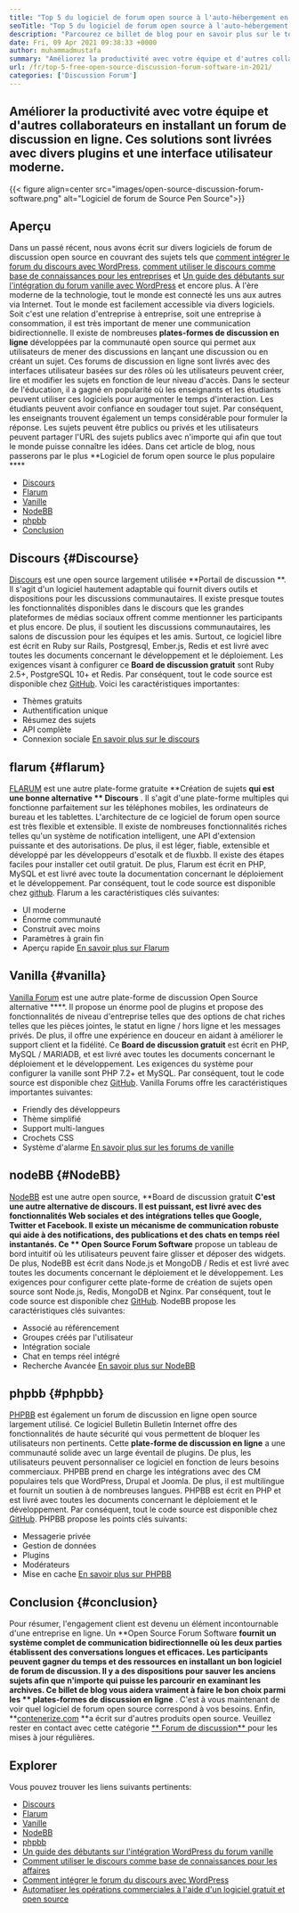 ```yaml
---
title: "Top 5 du logiciel de forum open source à l'auto-hébergement en 2021" 
seoTitle: "Top 5 du logiciel de forum open source à l'auto-hébergement en 2021" 
description: "Parcourez ce billet de blog pour en savoir plus sur le top 5 du logiciel de forum open source gratuit qui comprend le discours, le flarum, la vanille, le nodebb et le phpbb." 
date: Fri, 09 Apr 2021 09:38:33 +0000
author: muhammadmustafa
summary: "Améliorez la productivité avec votre équipe et d'autres collaborateurs en installant un forum de discussion en ligne. Ces solutions sont livrées avec divers plugins et une interface utilisateur moderne." 
url: /fr/top-5-free-open-source-discussion-forum-software-in-2021/
categories: ['Discussion Forum']
---
```


## Améliorer la productivité avec votre équipe et d'autres collaborateurs en installant un forum de discussion en ligne. Ces solutions sont livrées avec divers plugins et une interface utilisateur moderne.

{{< figure align=center src="images/open-source-discussion-forum-software.png" alt="Logiciel de forum de Source Pen Source">}}


## **Aperçu**
Dans un passé récent, nous avons écrit sur divers logiciels de forum de discussion open source en couvrant des sujets tels que [comment intégrer le forum du discours avec WordPress][1], [comment utiliser le discours comme base de connaissances pour les entreprises][2] et [ Un guide des débutants sur l'intégration du forum vanille avec WordPress][3] et encore plus. À l'ère moderne de la technologie, tout le monde est connecté les uns aux autres via Internet. Tout le monde est facilement accessible via divers logiciels. Soit c'est une relation d'entreprise à entreprise, soit une entreprise à consommation, il est très important de mener une communication bidirectionnelle. Il existe de nombreuses **plates-formes de discussion en ligne**  développées par la communauté open source qui permet aux utilisateurs de mener des discussions en lançant une discussion ou en créant un sujet.
Ces forums de discussion en ligne sont livrés avec des interfaces utilisateur basées sur des rôles où les utilisateurs peuvent créer, lire et modifier les sujets en fonction de leur niveau d'accès. Dans le secteur de l'éducation, il a gagné en popularité où les enseignants et les étudiants peuvent utiliser ces logiciels pour augmenter le temps d'interaction. Les étudiants peuvent avoir confiance en soudager tout sujet. Par conséquent, les enseignants trouvent également un temps considérable pour formuler la réponse. Les sujets peuvent être publics ou privés et les utilisateurs peuvent partager l'URL des sujets publics avec n'importe qui afin que tout le monde puisse connaître les idées. Dans cet article de blog, nous passerons par le plus **Logiciel de forum open source le plus populaire **** 
  * [Discours][4]
  * [Flarum][5]
  * [Vanille][6]
  * [NodeBB][7]
  * [phpbb][8]
  * [Conclusion][9]

## Discours   {#Discourse}
[Discours][10] est une open source largement utilisée **Portail de discussion **. Il s'agit d'un logiciel hautement adaptable qui fournit divers outils et dispositions pour les discussions communautaires. Il existe presque toutes les fonctionnalités disponibles dans le discours que les grandes plateformes de médias sociaux offrent comme mentionner les participants et plus encore. De plus, il soutient les discussions communautaires, les salons de discussion pour les équipes et les amis. Surtout, ce logiciel libre est écrit en Ruby sur Rails, Postgresql, Ember.js, Redis et est livré avec toutes les documents concernant le développement et le déploiement. Les exigences visant à configurer ce  **Board de discussion gratuit**   sont Ruby 2.5+, PostgreSQL 10+ et Redis. Par conséquent, tout le code source est disponible chez [GitHub][11].
Voici les caractéristiques importantes:
  * Thèmes gratuits
  * Authentification unique
  * Résumez des sujets
  * API complète
  * Connexion sociale
[En savoir plus sur le discours][12]

## flarum   {#flarum}
[FLARUM][13] est une autre plate-forme gratuite **Création de sujets  **qui est une bonne alternative **  Discours** . Il s'agit d'une plate-forme multiples qui fonctionne parfaitement sur les téléphones mobiles, les ordinateurs de bureau et les tablettes. L'architecture de ce logiciel de forum open source est très flexible et extensible. Il existe de nombreuses fonctionnalités riches telles qu'un système de notification intelligent, une API d'extension puissante et des autorisations. De plus, il est léger, fiable, extensible et développé par les développeurs d'esotalk et de fluxbb. Il existe des étapes faciles pour installer cet outil gratuit. De plus, Flarum est écrit en PHP, MySQL et est livré avec toute la documentation concernant le déploiement et le développement. Par conséquent, tout le code source est disponible chez [github][14].
Flarum a les caractéristiques clés suivantes:
  * UI moderne
  * Énorme communauté
  * Construit avec moins
  * Paramètres à grain fin
  * Aperçu rapide
[En savoir plus sur Flarum][15]

## Vanilla   {#vanilla}
[Vanilla Forum][16] est une autre plate-forme de discussion Open Source alternative ****. Il propose un énorme pool de plugins et propose des fonctionnalités de niveau d'entreprise telles que des options de chat riches telles que les pièces jointes, le statut en ligne / hors ligne et les messages privés. De plus, il offre une expérience en douceur en aidant à améliorer le support client et la fidélité. Ce  **Board de discussion gratuit**   est écrit en PHP, MySQL / MARIADB, et est livré avec toutes les documents concernant le déploiement et le développement. Les exigences du système pour configurer la vanille sont PHP 7.2+ et MySQL. Par conséquent, tout le code source est disponible chez [GitHub][17].
Vanilla Forums offre les caractéristiques importantes suivantes:
  * Friendly des développeurs
  * Thème simplifié
  * Support multi-langues
  * Crochets CSS
  * Système d'alarme
[En savoir plus sur les forums de vanille][18]

## nodeBB   {#NodeBB}
[NodeBB][19] est une autre open source, **Board de discussion gratuit  **C'est une autre alternative de discours. Il est puissant, est livré avec des fonctionnalités Web sociales et des intégrations telles que Google, Twitter et Facebook. Il existe un mécanisme de communication robuste qui aide à des notifications, des publications et des chats en temps réel instantanés. Ce **  Open Source Forum Software**  propose un tableau de bord intuitif où les utilisateurs peuvent faire glisser et déposer des widgets. De plus, NodeBB est écrit dans Node.js et MongoDB / Redis et est livré avec toutes les documents concernant le déploiement et le développement. Les exigences pour configurer cette plate-forme de création de sujets open source sont Node.js, Redis, MongoDB et Nginx. Par conséquent, tout le code source est disponible chez [GitHub][20].
NodeBB propose les caractéristiques clés suivantes:
  * Associé au référencement
  * Groupes créés par l'utilisateur
  * Intégration sociale
  * Chat en temps réel intégré
  * Recherche Avancée
[En savoir plus sur NodeBB][21]

## phpbb   {#phpbb}
[PHPBB][22] est également un forum de discussion en ligne open source largement utilisé. Ce logiciel Bulletin Bulletin Internet offre des fonctionnalités de haute sécurité qui vous permettent de bloquer les utilisateurs non pertinents. Cette **plate-forme de discussion en ligne**  a une communauté solide avec un large éventail de plugins. De plus, les utilisateurs peuvent personnaliser ce logiciel en fonction de leurs besoins commerciaux. PHPBB prend en charge les intégrations avec des CM populaires tels que WordPress, Drupal et Joomla. De plus, il est multilingue et fournit un soutien à de nombreuses langues. PHPBB est écrit en PHP et est livré avec toutes les documents concernant le déploiement et le développement. Par conséquent, tout le code source est disponible chez [GitHub][23].
PHPBB propose les points clés suivants:
  * Messagerie privée
  * Gestion de données
  * Plugins
  * Modérateurs
  * Mise en cache
[En savoir plus sur PHPBB][24]

## Conclusion   {#conclusion}
Pour résumer, l'engagement client est devenu un élément incontournable d'une entreprise en ligne. Un **Open Source Forum Software  **fournit un système complet de communication bidirectionnelle où les deux parties établissent des conversations longues et efficaces. Les participants peuvent gagner du temps et des ressources en installant un bon logiciel de forum de discussion. Il y a des dispositions pour sauver les anciens sujets afin que n'importe qui puisse les parcourir en examinant les archives. Ce billet de blog vous aidera vraiment à faire le bon choix parmi les **  plates-formes de discussion en ligne** . C'est à vous maintenant de voir quel logiciel de forum open source correspond à vos besoins.
Enfin, **[contenerize.com][25]  **a écrit sur d'autres produits open source. Veuillez rester en contact avec cette catégorie [**  Forum de discussion** ][26] pour les mises à jour régulières.

## Explorer
Vous pouvez trouver les liens suivants pertinents:
  * [Discours][10]
  * [Flarum][13]
  * [Vanille][16]
  * [NodeBB][19]
  * [phpbb][22]
  * [Un guide des débutants sur l'intégration WordPress du forum vanille][27]
  * [Comment utiliser le discours comme base de connaissances pour les affaires][2]
  * [Comment intégrer le forum du discours avec WordPress][1]
  * [Automatiser les opérations commerciales à l'aide d'un logiciel gratuit et open source][28]

  
[1]: https://blog.containerize.com/blogging/how-to-integrate-discourse-forum-with-wordpress/
[2]: https://blog.containerize.com/discussion-forum/how-to-use-discourse-as-a-knowledge-base/
[3]: https://blog.containerize.com/blogging/how-to-a-install-plugin-in-wordpress-vanilla-forum/
[4]: #Discourse
[5]: #Flarum
[6]: #Vanilla
[7]: #NodeBB
[8]: #phpBB
[9]: #Conclusion
[10]: https://products.containerize.com/discussion-forum/discourse
[11]: https://github.com/discourse/discourse
[12]: https://www.discourse.org/
[13]: https://products.containerize.com/discussion-forum/flarum
[14]: https://github.com/flarum/flarum
[15]: http://flarum.org
[16]: https://products.containerize.com/discussion-forum/vanilla
[17]: https://github.com/vanilla/vanilla
[18]: https://open.vanillaforums.com/
[19]: https://products.containerize.com/discussion-forum/nodebb
[20]: https://github.com/NodeBB/NodeBB
[21]: https://nodebb.org/
[22]: https://products.containerize.com/discussion-forum/phpbb
[23]: https://github.com/phpbb/phpbb
[24]: https://www.phpbb.com/
[25]: https://www.containerize.com/
[26]: https://products.containerize.com/discussion-forum/
[27]: https://blog.containerize.com/blogging/how-to-a-install-plugin-in-wordpress-vanilla-forum/
[28]: https://blog.containerize.com/blogging/automate-business-operations-using-open-source-software/
